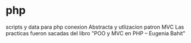 # php
scripts y data para php
conexion Abstracta y utlizacion
patron MVC
Las practicas fueron sacadas del libro "POO y MVC en PHP – Eugenia Bahit"
